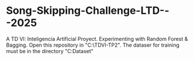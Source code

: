 # Song-Skipping-Challenge-LTD---2025
A TD VI: Inteligencia Artificial Proyect. Experimenting with Random Forest &amp; Bagging.
Open this repository in "C:\TDVI-TP2".
The dataser for training must be in the directory "C\:Dataset"
